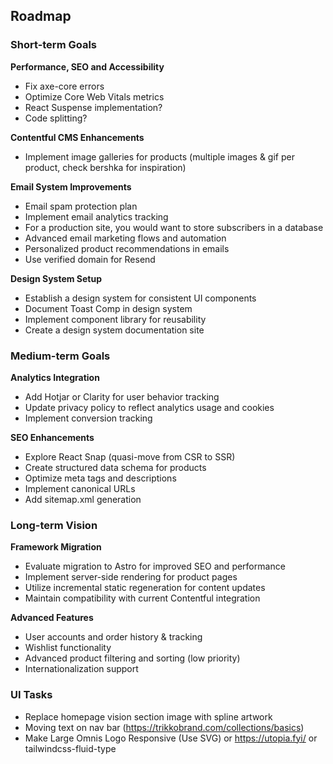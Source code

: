 ## Roadmap

### Short-term Goals

**Performance, SEO and Accessibility**

- Fix axe-core errors
- Optimize Core Web Vitals metrics
- React Suspense implementation?
- Code splitting?

**Contentful CMS Enhancements**

- Implement image galleries for products (multiple images & gif per product, check bershka for inspiration)

**Email System Improvements**

- Email spam protection plan
- Implement email analytics tracking
- For a production site, you would want to store subscribers in a database
- Advanced email marketing flows and automation
- Personalized product recommendations in emails
- Use verified domain for Resend

**Design System Setup**

- Establish a design system for consistent UI components
- Document Toast Comp in design system
- Implement component library for reusability
- Create a design system documentation site

### Medium-term Goals

**Analytics Integration**

- Add Hotjar or Clarity for user behavior tracking
- Update privacy policy to reflect analytics usage and cookies
- Implement conversion tracking

**SEO Enhancements**

- Explore React Snap (quasi-move from CSR to SSR)
- Create structured data schema for products
- Optimize meta tags and descriptions
- Implement canonical URLs
- Add sitemap.xml generation

### Long-term Vision

**Framework Migration**

- Evaluate migration to Astro for improved SEO and performance
- Implement server-side rendering for product pages
- Utilize incremental static regeneration for content updates
- Maintain compatibility with current Contentful integration

**Advanced Features**

- User accounts and order history & tracking
- Wishlist functionality
- Advanced product filtering and sorting (low priority)
- Internationalization support

### UI Tasks

- Replace homepage vision section image with spline artwork
- Moving text on nav bar (https://trikkobrand.com/collections/basics)
- Make Large Omnis Logo Responsive (Use SVG) or https://utopia.fyi/ or tailwindcss-fluid-type